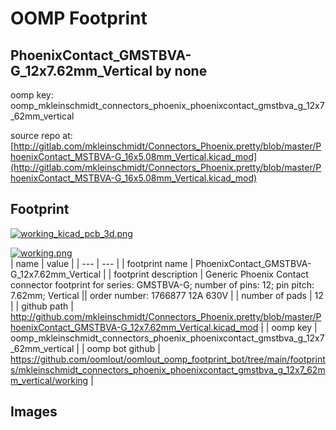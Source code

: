 # OOMP Footprint  
## PhoenixContact_GMSTBVA-G_12x7.62mm_Vertical  by none  
  
oomp key: oomp_mkleinschmidt_connectors_phoenix_phoenixcontact_gmstbva_g_12x7_62mm_vertical  
  
source repo at: [http://gitlab.com/mkleinschmidt/Connectors_Phoenix.pretty/blob/master/PhoenixContact_MSTBVA-G_16x5.08mm_Vertical.kicad_mod](http://gitlab.com/mkleinschmidt/Connectors_Phoenix.pretty/blob/master/PhoenixContact_MSTBVA-G_16x5.08mm_Vertical.kicad_mod)  
## Footprint  
  
[![working_kicad_pcb_3d.png](working_kicad_pcb_3d_600.png)](working_kicad_pcb_3d.png)  
  
[![working.png](working_600.png)](working.png)  
| name | value | 
| --- | --- | 
| footprint name | PhoenixContact_GMSTBVA-G_12x7.62mm_Vertical | 
| footprint description | Generic Phoenix Contact connector footprint for series: GMSTBVA-G; number of pins: 12; pin pitch: 7.62mm; Vertical || order number: 1766877 12A 630V | 
| number of pads | 12 | 
| github path | http://github.com/mkleinschmidt/Connectors_Phoenix.pretty/blob/master/PhoenixContact_GMSTBVA-G_12x7.62mm_Vertical.kicad_mod | 
| oomp key | oomp_mkleinschmidt_connectors_phoenix_phoenixcontact_gmstbva_g_12x7_62mm_vertical | 
| oomp bot github | https://github.com/oomlout/oomlout_oomp_footprint_bot/tree/main/footprints/mkleinschmidt_connectors_phoenix_phoenixcontact_gmstbva_g_12x7_62mm_vertical/working | 
## Images  
